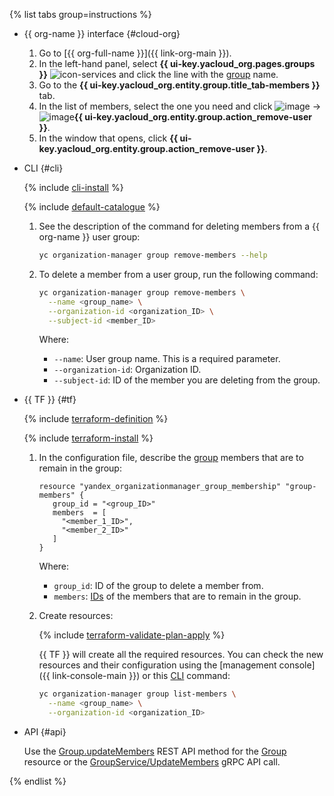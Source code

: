 {% list tabs group=instructions %}

- {{ org-name }} interface {#cloud-org}

  1. Go to [{{ org-full-name }}]({{ link-org-main }}).
  1. In the left-hand panel, select **{{ ui-key.yacloud_org.pages.groups }}** ![icon-services](../../_assets/console-icons/persons.svg) and click the line with the [group](../../organization/concepts/groups.md) name.
  1. Go to the **{{ ui-key.yacloud_org.entity.group.title_tab-members }}** tab.
  1. In the list of members, select the one you need and click ![image](../../_assets/console-icons/ellipsis.svg) -> ![image](../../_assets/console-icons/trash-bin.svg)**{{ ui-key.yacloud_org.entity.group.action_remove-user }}**.
  1. In the window that opens, click **{{ ui-key.yacloud_org.entity.group.action_remove-user }}**.

- CLI {#cli}

  {% include [cli-install](../../_includes/cli-install.md) %}

  {% include [default-catalogue](../../_includes/default-catalogue.md) %}

  1. See the description of the command for deleting members from a {{ org-name }} user group:

      ```bash
      yc organization-manager group remove-members --help
      ```
  
  1. To delete a member from a user group, run the following command:

      ```bash
      yc organization-manager group remove-members \
        --name <group_name> \
        --organization-id <organization_ID> \
        --subject-id <member_ID>
      ```

      Where:

      * `--name`: User group name. This is a required parameter.
      * `--organization-id`: Organization ID.
      * `--subject-id`: ID of the member you are deleting from the group.

- {{ TF }} {#tf}

  {% include [terraform-definition](../../_tutorials/_tutorials_includes/terraform-definition.md) %}

  {% include [terraform-install](../../_includes/terraform-install.md) %}

  1. In the configuration file, describe the [group](../../organization/concepts/groups.md) members that are to remain in the group:

     ```hcl
     resource "yandex_organizationmanager_group_membership" "group-members" {
        group_id = "<group_ID>"
        members  = [
          "<member_1_ID>",
          "<member_2_ID>"
        ]
     }
     ```

     Where:

     * `group_id`: ID of the group to delete a member from.
     * `members`: [IDs](../../organization/operations/users-get.md) of the members that are to remain in the group.
  1. Create resources:

     {% include [terraform-validate-plan-apply](../../_tutorials/_tutorials_includes/terraform-validate-plan-apply.md) %}

     {{ TF }} will create all the required resources. You can check the new resources and their configuration using the [management console]({{ link-console-main }}) or this [CLI](../../cli/) command:

     ```bash
     yc organization-manager group list-members \
       --name <group_name> \
       --organization-id <organization_ID>
     ```

- API {#api}

    Use the [Group.updateMembers](../../organization/api-ref/Group/updateMembers.md) REST API method for the [Group](../../organization/api-ref/Group/index.md) resource or the [GroupService/UpdateMembers](../../organization/api-ref/grpc/Group/updateMembers.md) gRPC API call.

{% endlist %}